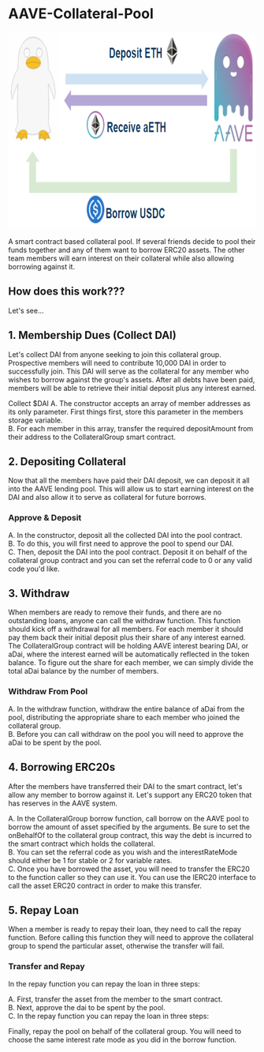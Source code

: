 # AAVE-Collateral-Pool

<img src="aave poster 2.png" alt="drawing" width="600" height="400"/>

A smart contract based collateral pool. If several friends decide to pool their funds together and any of them want to borrow ERC20 assets. 
The other team members will earn interest on their collateral while also allowing borrowing against it.

## How does this work???
Let's see...

## 1. Membership Dues (Collect DAI)

Let's collect DAI from anyone seeking to join this collateral group. Prospective members will need to contribute 10,000 DAI in order to successfully join.
This DAI will serve as the collateral for any member who wishes to borrow against the group's assets.
After all debts have been paid, members will be able to retrieve their initial deposit plus any interest earned.

Collect $DAI
A. The constructor accepts an array of member addresses as its only parameter. First things first, store this parameter in the members storage variable. <br/>
B. For each member in this array, transfer the required depositAmount from their address to the CollateralGroup smart contract. <br/>

## 2. Depositing Collateral

Now that all the members have paid their DAI deposit, we can deposit it all into the AAVE lending pool. 
This will allow us to start earning interest on the DAI and also allow it to serve as collateral for future borrows.

### Approve & Deposit
A. In the constructor, deposit all the collected DAI into the pool contract.<br/>
B. To do this, you will first need to approve the pool to spend our DAI.<br/>
C. Then, deposit the DAI into the pool contract. Deposit it on behalf of the collateral group contract and you can set the referral code to 0 or any valid code you'd like.

## 3. Withdraw

When members are ready to remove their funds, and there are no outstanding loans, anyone can call the withdraw function. This function should kick off a withdrawal for all members. 
For each member it should pay them back their initial deposit plus their share of any interest earned.
The CollateralGroup contract will be holding AAVE interest bearing DAI, or aDai, where the interest earned will be automatically reflected in the token balance. 
To figure out the share for each member, we can simply divide the total aDai balance by the number of members.

### Withdraw From Pool
A. In the withdraw function, withdraw the entire balance of aDai from the pool, distributing the appropriate share to each member who joined the collateral group.<br/>
B. Before you can call withdraw on the pool you will need to approve the aDai to be spent by the pool.<br/>

## 4. Borrowing ERC20s

After the members have transferred their DAI to the smart contract, let's allow any member to borrow against it. Let's support any ERC20 token that has reserves in the AAVE system.

A. In the CollateralGroup borrow function, call borrow on the AAVE pool to borrow the amount of asset specified by the arguments. Be sure to set the onBehalfOf to the collateral group contract, this way the debt is incurred to the smart contract which holds the collateral. <br/>
B. You can set the referral code as you wish and the interestRateMode should either be 1 for stable or 2 for variable rates.<br/>
C. Once you have borrowed the asset, you will need to transfer the ERC20 to the function caller so they can use it. You can use the IERC20 interface to call the asset ERC20 contract in order to make this transfer.<br/>

## 5. Repay Loan

When a member is ready to repay their loan, they need to call the repay function. Before calling this function they will need to approve the collateral group to spend the particular asset, otherwise the transfer will fail.

### Transfer and Repay
In the repay function you can repay the loan in three steps:

A. First, transfer the asset from the member to the smart contract.<br/>
B. Next, approve the dai to be spent by the pool.<br/>
C. In the repay function you can repay the loan in three steps:<br/>


Finally, repay the pool on behalf of the collateral group. You will need to choose the same interest rate mode as you did in the borrow function.

